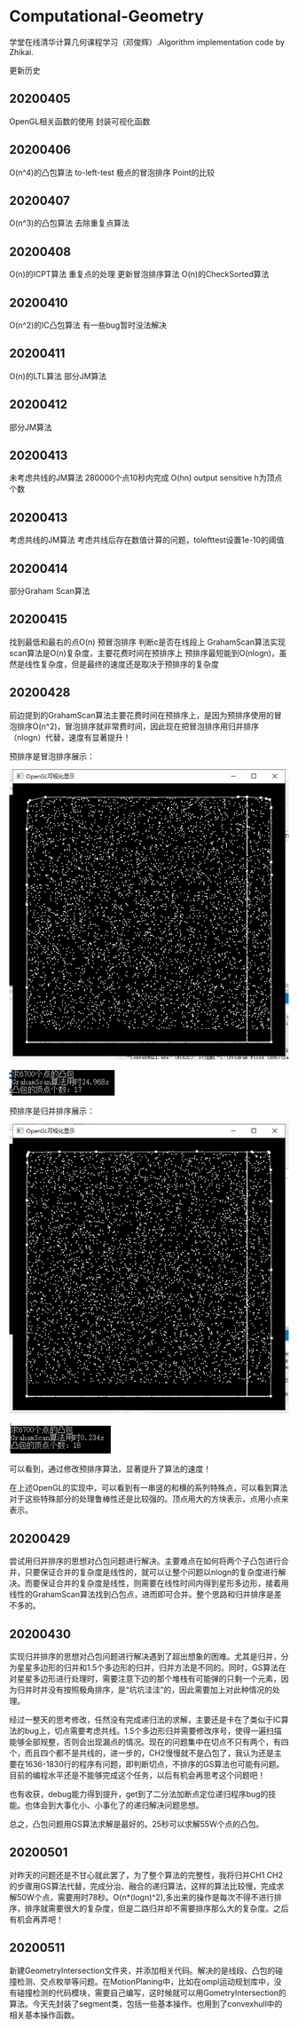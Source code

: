 # Computational-Geometry
  学堂在线清华计算几何课程学习（邓俊辉）.Algorithm implementation code by Zhikai.

更新历史

## 20200405 
  OpenGL相关函数的使用 封装可视化函数

## 20200406 
  O(n^4)的凸包算法 to-left-test 极点的冒泡排序 Point的比较

## 20200407 
  O(n^3)的凸包算法 去除重复点算法

## 20200408 
  O(n)的ICPT算法 重复点的处理 更新冒泡排序算法 O(n)的CheckSorted算法

## 20200410 
  O(n^2)的IC凸包算法 有一些bug暂时没法解决

## 20200411 
  O(n)的LTL算法 部分JM算法

## 20200412 
  部分JM算法

## 20200413 
  未考虑共线的JM算法 280000个点10秒内完成 O(hn) output sensitive h为顶点个数

## 20200413 
  考虑共线的JM算法 考虑共线后存在数值计算的问题，tolefttest设置1e-10的阈值

## 20200414 
  部分Graham Scan算法

## 20200415 
  找到最低和最右的点O(n) 预冒泡排序 判断c是否在线段上 GrahamScan算法实现scan算法是O(n)复杂度，主要花费时间在预排序上 预排序最短能到O(nlogn)，虽然是线性复杂度，但是最终的速度还是取决于预排序的复杂度

## 20200428 
  前边提到的GrahamScan算法主要花费时间在预排序上，是因为预排序使用的冒泡排序O(n^2)，冒泡排序就非常费时间，因此现在把冒泡排序用归并排序（nlogn）代替，速度有显著提升！

  预排序是冒泡排序展示：

![image](https://github.com/Robotics-Zhikai/Computational-Geometry/blob/master/image/3.png)

![image](https://github.com/Robotics-Zhikai/Computational-Geometry/blob/master/image/4.png)

  预排序是归并排序展示：

![image](https://github.com/Robotics-Zhikai/Computational-Geometry/blob/master/image/1.png)

![image](https://github.com/Robotics-Zhikai/Computational-Geometry/blob/master/image/2.png)

  可以看到，通过修改预排序算法，显著提升了算法的速度！

  在上述OpenGL的实现中，可以看到有一串竖的和横的系列特殊点，可以看到算法对于这些特殊部分的处理鲁棒性还是比较强的。顶点用大的方块表示，点用小点来表示。

## 20200429 
  尝试用归并排序的思想对凸包问题进行解决。主要难点在如何将两个子凸包进行合并，只要保证合并的复杂度是线性的，就可以让整个问题以nlogn的复杂度进行解决。而要保证合并的复杂度是线性，则需要在线性时间内得到星形多边形，接着用线性的GrahamScan算法找到凸包点，进而即可合并。整个思路和归并排序是差不多的。

## 20200430 
  实现归并排序的思想对凸包问题进行解决遇到了超出想象的困难。尤其是归并，分为星星多边形的归并和1.5个多边形的归并，归并方法是不同的。同时，GS算法在对星星多边形进行处理时，需要注意下边的那个堆栈有可能弹的只剩一个元素，因为归并时并没有按照极角排序，是“坑坑洼洼”的，因此需要加上对此种情况的处理。

  经过一整天的思考修改，任然没有完成递归法的求解，主要还是卡在了类似于IC算法的bug上，切点需要考虑共线。1.5个多边形归并需要修改序号，使得一遍扫描能够全部规整，否则会出现漏点的情况。现在的问题集中在切点不只有两个，有四个，而且四个都不是共线的，进一步的，CH2慢慢就不是凸包了，我认为还是主要在1636-1830行的程序有问题，即判断切点，不排序的GS算法也可能有问题。目前的编程水平还是不能够完成这个任务，以后有机会再思考这个问题吧！

  也有收获，debug能力得到提升，get到了二分法加断点定位递归程序bug的技能。也体会到大事化小、小事化了的递归解决问题思想。

  总之，凸包问题用GS算法求解是最好的。25秒可以求解55W个点的凸包。

## 20200501 
  对昨天的问题还是不甘心就此罢了，为了整个算法的完整性，我将归并CH1 CH2的步骤用GS算法代替，完成分治、融合的递归算法，这样的算法比较慢，完成求解50W个点，需要用时78秒。O(n*(logn)^2),多出来的操作是每次不得不进行排序，排序就需要很大的复杂度，但是二路归并却不需要排序那么大的复杂度。之后有机会再弄吧！

## 20200511 
  新建GeometryIntersection文件夹，并添加相关代码。解决的是线段、凸包的碰撞检测、交点枚举等问题。在MotionPlaning中，比如在ompl运动规划库中，没有碰撞检测的代码模块，需要自己编写，这时候就可以用GometryIntersection的算法。今天先封装了segment类，包括一些基本操作。也用到了convexhull中的相关基本操作函数。